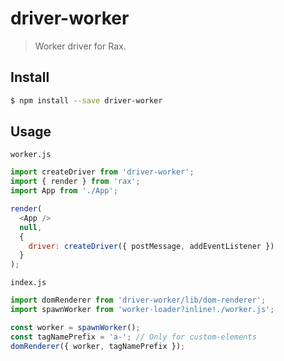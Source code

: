 # driver-worker

> Worker driver for Rax.

## Install

```bash
$ npm install --save driver-worker
```

## Usage

`worker.js`
```js
import createDriver from 'driver-worker';
import { render } from 'rax';
import App from './App';

render(
  <App />
  null,
  {
    driver: createDriver({ postMessage, addEventListener })
  }
);
```

`index.js`
```js
import domRenderer from 'driver-worker/lib/dom-renderer';
import spawnWorker from 'worker-loader?inline!./worker.js';

const worker = spawnWorker();
const tagNamePrefix = 'a-'; // Only for custom-elements
domRenderer({ worker, tagNamePrefix });
```
